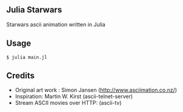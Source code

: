 ## Julia Starwars

Starwars ascii animation written in Julia

## Usage

```
$ julia main.jl
```

## Credits

* Original art work : Simon Jansen (http://www.asciimation.co.nz/)
* Inspiration: Martin W. Kirst (ascii-telnet-server)
* Stream ASCII movies over HTTP: (ascii-tv)
